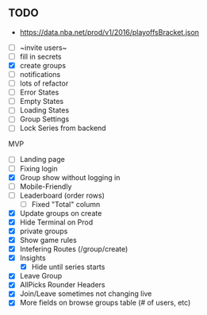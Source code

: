 ## TODO
- https://data.nba.net/prod/v1/2016/playoffsBracket.json
- [ ] ~invite users~
- [ ] fill in secrets
- [X] create groups
- [ ] notifications
- [ ] lots of refactor
- [ ] Error States
- [ ] Empty States
- [ ] Loading States
- [ ] Group Settings
- [ ] Lock Series from backend

MVP
- [ ] Landing page
- [ ] Fixing login
- [X] Group show without logging in
- [ ] Mobile-Friendly
- [ ] Leaderboard (order rows)
  - [ ] Fixed "Total" column
- [X] Update groups on create
- [X] Hide Terminal on Prod
- [X] private groups
- [X] Show game rules
- [X] Intefering Routes (/group/create)
- [X] Insights
  - [X] Hide until series starts
- [X] Leave Group
- [X] AllPicks Rounder Headers
- [X] Join/Leave sometimes not changing live
- [X] More fields on browse groups table (# of users, etc)